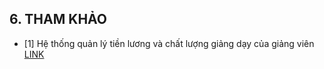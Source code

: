 ## 6. THAM KHẢO

- [1] Hệ thống quản lý tiền lương và chất lượng giảng dạy của giảng viên [LINK]([https://update-this-link](https://www.bing.com/search?pglt=43&q=12.+Nh%C3%A0+xu%E1%BA%A5t+b%E1%BA%A3n+Khoa+h%E1%BB%8Dc+v%C3%A0+K%E1%BB%B9+thu%E1%BA%ADt+(2020)%2C+%22S%E1%BB%95+tay+qu%E1%BA%A3n+l%C3%BD+nh%C3%A2n+s%E1%BB%B1+v%C3%A0+ti%E1%BB%81n+l%C6%B0%C6%A1ng+trong+c%C3%A1c+t%E1%BB%95+ch%E1%BB%A9c+gi%C3%A1o+d%E1%BB%A5c%22.&cvid=ba9b4a0bf3c74a1b8ee8c6fb4b42aaaa&gs_lcrp=EgZjaHJvbWUyBggAEEUYOdIBBzUxNGowajGoAgCwAgA&FORM=ANNTA1&PC=SCOOBE))
